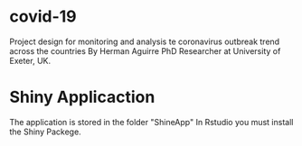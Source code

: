 # covid-19

Project design for monitoring and analysis te coronavirus outbreak trend across the countries
By Herman Aguirre
PhD Researcher at University of Exeter, UK.

# Shiny Applicaction

The application is stored in the folder "ShineApp"
In Rstudio you must install the Shiny Packege.
